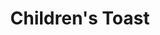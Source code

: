 ---
title: 'Children''s Toast'
description: 'This dish is delish'
image: db2a131fc4fe32482524d4de7941090150a7b4e1
price: '35'
size: '1'
meta:
    id: 9b89d7802f7a8bbe4788b25fe11ad05893210ad0
    parentId: f20f57fa9c3d8bff0902cfb33f350091a3a48d51
    language: en
---